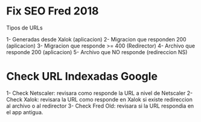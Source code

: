 
Fix SEO Fred 2018
=================
Tipos de URLs

1- Generadas desde Xalok (aplicacion)
2- Migracion que responden 200  (aplicacion)
3- Migracion que responde >= 400 (Redirector)
4- Archivo que responde 200 (aplicacion)
5- Archivo que NO responde (redireccion NS)


Check URL Indexadas Google
==========================

1- Check Netscaler: revisara como responde la URL a nivel de Netscaler
2- Check Xalok: revisara la URL como responde en Xalok si existe redireccion al archivo o al redirector
3- Check Fred Old: revisara si la URL respondia en el app antigua.

